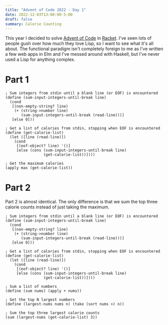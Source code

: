 ```yaml
---
title: "Advent of Code 2022 - Day 1"
date: 2022-12-03T13:00:00-5:00
draft: false
summary: Calorie Counting
---
```


This year I decided to solve [Advent of Code](https://adventofcode.com/2022) in [Racket](https://racket-lang.org).
I've seen lots of people gush over how much they love Lisp, so I want to see what it's all about.
The functional paradigm isn't completely foreign to me as I've written a few web apps in Elm and I've messed around with Haskell, but I've never used a Lisp for anything complex.

# Part 1

```racket
; Sum integers from stdin until a blank line (or EOF) is encountered
(define (sum-input-integers-until-break line)
  (cond
   [(non-empty-string? line)
    (+ (string->number line)
       (sum-input-integers-until-break (read-line)))]
   [else 0]))

; Get a list of calories from stdin, stopping when EOF is encountered
(define (get-calorie-list)
  (let ([line (read-line)])
    (cond
     [(eof-object? line) '()]
     [else (cons (sum-input-integers-until-break line)
                 (get-calorie-list))])))

; Get the maximum calories
(apply max (get-calorie-list))
```

# Part 2

Part 2 is almost identical.
The only difference is that we sum the top three calorie counts instead of just taking the maximum.

```racket
; Sum integers from stdin until a blank line (or EOF) is encountered
(define (sum-input-integers-until-break line)
  (cond
   [(non-empty-string? line)
    (+ (string->number line)
       (sum-input-integers-until-break (read-line)))]
   [else 0]))

; Get a list of calories from stdin, stopping when EOF is encountered
(define (get-calorie-list)
  (let ([line (read-line)])
    (cond
     [(eof-object? line) '()]
     [else (cons (sum-input-integers-until-break line)
                 (get-calorie-list))])))

; Sum a list of numbers
(define (sum nums) (apply + nums))

; Get the top N largest numbers
(define (largest-nums nums n) (take (sort nums >) n))

; Sum the top three largest calorie counts
(sum (largest-nums (get-calorie-list) 3))
```
